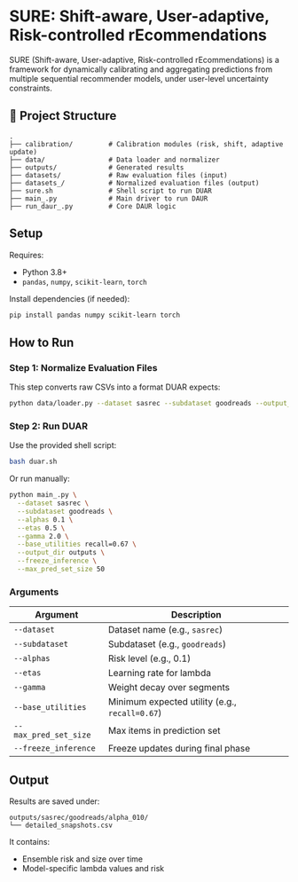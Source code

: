 # SURE: Shift-aware, User-adaptive, Risk-controlled rEcommendations

SURE (Shift-aware, User-adaptive, Risk-controlled rEcommendations) is a framework for dynamically calibrating and aggregating predictions from multiple sequential recommender models, under user-level uncertainty constraints.

## 📁 Project Structure

```
.
├── calibration/         # Calibration modules (risk, shift, adaptive update)
├── data/                # Data loader and normalizer
├── outputs/             # Generated results
├── datasets/            # Raw evaluation files (input)
├── datasets_/           # Normalized evaluation files (output)
├── sure.sh              # Shell script to run DUAR
├── main_.py             # Main driver to run DAUR
├── run_daur_.py         # Core DAUR logic
```

##  Setup

Requires:

- Python 3.8+
- `pandas`, `numpy`, `scikit-learn`, `torch`

Install dependencies (if needed):

```bash
pip install pandas numpy scikit-learn torch
```

##  How to Run

### Step 1: Normalize Evaluation Files

This step converts raw CSVs into a format DUAR expects:

```bash
python data/loader.py --dataset sasrec --subdataset goodreads --output_root datasets_
```

### Step 2: Run DUAR

Use the provided shell script:

```bash
bash duar.sh
```

Or run manually:

```bash
python main_.py \
  --dataset sasrec \
  --subdataset goodreads \
  --alphas 0.1 \
  --etas 0.5 \
  --gamma 2.0 \
  --base_utilities recall=0.67 \
  --output_dir outputs \
  --freeze_inference \
  --max_pred_set_size 50
```

### Arguments

| Argument              | Description |
|-----------------------|-------------|
| `--dataset`           | Dataset name (e.g., `sasrec`) |
| `--subdataset`        | Subdataset (e.g., `goodreads`) |
| `--alphas`            | Risk level (e.g., 0.1) |
| `--etas`              | Learning rate for lambda |
| `--gamma`             | Weight decay over segments |
| `--base_utilities`    | Minimum expected utility (e.g., `recall=0.67`) |
| `--max_pred_set_size` | Max items in prediction set |
| `--freeze_inference`  | Freeze updates during final phase |

## Output

Results are saved under:

```
outputs/sasrec/goodreads/alpha_010/
└── detailed_snapshots.csv
```

It contains:

- Ensemble risk and size over time
- Model-specific lambda values and risk




